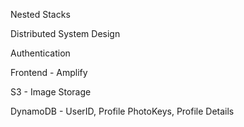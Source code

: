 Nested Stacks

Distributed System Design 

Authentication 



Frontend - Amplify 


S3 - Image Storage

DynamoDB  - UserID, Profile PhotoKeys, Profile Details 




